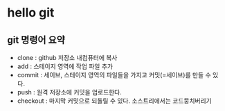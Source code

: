 # hello git

## git 명령어 요약
- clone : github 저장소 내컴퓨터에 복사
- add : 스테이지 영역에 작업 파일 추가
- commit : 세이브, 스테이지 영역의 파일들을 가지고 커밋(=세이브)를 만들 수 있다.
- push : 원격 저장소에 커밋을 업로드한다.
- checkout : 마지막 커밋으로 되돌릴 수 있다. 소스트리에서는 코드뭉치버리기